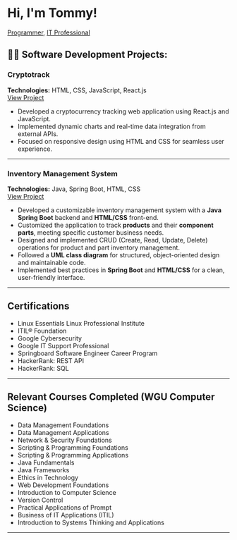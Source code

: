 # Hi, I'm Tommy!  
[Programmer](https://github.com/TommyAshworth), [IT Professional](https://www.linkedin.com/in/tommy-ashworth-a50928123/)

## 👨‍💻 Software Development Projects:

### **Cryptotrack**  
**Technologies:** HTML, CSS, JavaScript, React.js  
[View Project](https://tommyashworth.github.io/Cryptotrack/)  
- Developed a cryptocurrency tracking web application using React.js and JavaScript.  
- Implemented dynamic charts and real-time data integration from external APIs.  
- Focused on responsive design using HTML and CSS for seamless user experience.

---

### **Inventory Management System**  
**Technologies:** Java, Spring Boot, HTML, CSS  
[View Project](https://github.com/TommyAshworth/InventoryManagementSystem)
- Developed a customizable inventory management system with a **Java Spring Boot** backend and **HTML/CSS** front-end.  
- Customized the application to track **products** and their **component parts**, meeting specific customer business needs.  
- Designed and implemented CRUD (Create, Read, Update, Delete) operations for product and part inventory management.  
- Followed a **UML class diagram** for structured, object-oriented design and maintainable code.  
- Implemented best practices in **Spring Boot** and **HTML/CSS** for a clean, user-friendly interface.

---

## Certifications

- Linux Essentials Linux Professional Institute
- ITIL® Foundation  
- Google Cybersecurity  
- Google IT Support Professional  
- Springboard Software Engineer Career Program  
- HackerRank: REST API  
- HackerRank: SQL

---

## Relevant Courses Completed (WGU Computer Science)

- Data Management Foundations  
- Data Management Applications  
- Network & Security Foundations  
- Scripting & Programming Foundations  
- Scripting & Programming Applications  
- Java Fundamentals
- Java Frameworks  
- Ethics in Technology  
- Web Development Foundations  
- Introduction to Computer Science  
- Version Control  
- Practical Applications of Prompt  
- Business of IT Applications (ITIL)  
- Introduction to Systems Thinking and Applications

---

<!--  
**TommyAshworth/tommyashworth** is a ✨ _special_ ✨ repository because its `README.md` (this file) appears on your GitHub profile.

Here are some ideas to get you started:

- 🔭 I’m currently working on ...
- 🌱 I’m currently learning ...
- 👯 I’m looking to collaborate on ...
- 🤔 I’m looking for help with ...
- 💬 Ask me about ...
- 📫 How to reach me: ...
- 😄 Pronouns: ...
- ⚡ Fun fact: ...
-->

